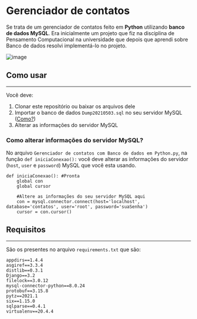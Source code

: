 # Gerenciador de contatos
 Se trata de um gerenciador de contatos feito em **Python** utilizando **banco de dados MySQL**.
 Era inicialmente um projeto que fiz na disciplina de Pensamento Computacional na universidade que depois que aprendi sobre Banco de dados resolvi implementá-lo no projeto.

![image](https://user-images.githubusercontent.com/50207805/116932275-6ce49d80-ac38-11eb-85a7-ec4bc4031847.png)


## Como usar 
***
Você deve:
1. Clonar este repositório ou baixar os arquivos dele
2. Importar o banco de dados `Dump20210503.sql` no seu servidor MySQL ([Como?](https://ajuda.hostnet.com.br/importacao-do-banco-via-mysql-workbench/))
3. Alterar as informações do servidor MySQL

### Como alterar informações do servidor MySQL?
No arquivo `Gerenciador de contatos com Banco de dados em Python.py`, na função `def iniciaConexao():` você deve alterar as informações do servidor (`host`, `user` e `password`) MySQL que você esta usando.

```
def iniciaConexao(): #Pronta
    global con
    global cursor
    
    #Altere as informações do seu servidor MySQL aqui
    con = mysql.connector.connect(host='localhost', database='contatos', user='root', password='suaSenha')
    cursor = con.cursor()
```

## Requisitos
***
São os presentes no arquivo `requirements.txt` que são:
```
appdirs==1.4.4
asgiref==3.3.4
distlib==0.3.1
Django==3.2
filelock==3.0.12
mysql-connector-python==8.0.24
protobuf==3.15.8
pytz==2021.1
six==1.15.0
sqlparse==0.4.1
virtualenv==20.4.4
```
